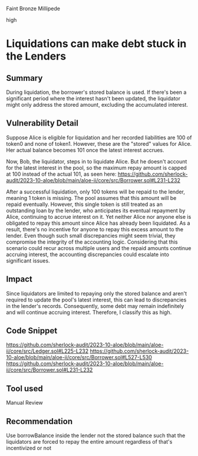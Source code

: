 Faint Bronze Millipede

high

# Liquidations can make debt stuck in the Lenders
## Summary
During liquidation, the borrower's stored balance is used. If there's been a significant period where the interest hasn't been updated, the liquidator might only address the stored amount, excluding the accumulated interest.
## Vulnerability Detail
Suppose Alice is eligible for liquidation and her recorded liabilities are 100 of token0 and none of token1. However, these are the "stored" values for Alice. Her actual balance becomes 101 once the latest interest accrues.

Now, Bob, the liquidator, steps in to liquidate Alice. But he doesn't account for the latest interest in the pool, so the maximum repay amount is capped at 100 instead of the actual 101, as seen here:
https://github.com/sherlock-audit/2023-10-aloe/blob/main/aloe-ii/core/src/Borrower.sol#L231-L232

After a successful liquidation, only 100 tokens will be repaid to the lender, meaning 1 token is missing. The pool assumes that this amount will be repaid eventually. However, this single token is still treated as an outstanding loan by the lender, who anticipates its eventual repayment by Alice, continuing to accrue interest on it. Yet neither Alice nor anyone else is obligated to repay this amount since Alice has already been liquidated. As a result, there's no incentive for anyone to repay this excess amount to the lender. Even though such small discrepancies might seem trivial, they compromise the integrity of the accounting logic. Considering that this scenario could recur across multiple users and the repaid amounts continue accruing interest, the accounting discrepancies could escalate into significant issues.
## Impact
Since liquidators are limited to repaying only the stored balance and aren't required to update the pool's latest interest, this can lead to discrepancies in the lender's records. Consequently, some debt may remain indefinitely and will continue accruing interest. Therefore, I classify this as high.
## Code Snippet
https://github.com/sherlock-audit/2023-10-aloe/blob/main/aloe-ii/core/src/Ledger.sol#L225-L232
https://github.com/sherlock-audit/2023-10-aloe/blob/main/aloe-ii/core/src/Borrower.sol#L527-L530
https://github.com/sherlock-audit/2023-10-aloe/blob/main/aloe-ii/core/src/Borrower.sol#L231-L232

## Tool used

Manual Review

## Recommendation
Use borrowBalance inside the lender not the stored balance such that the liquidators are forced to repay the entire amount regardless of that's incentivized or not